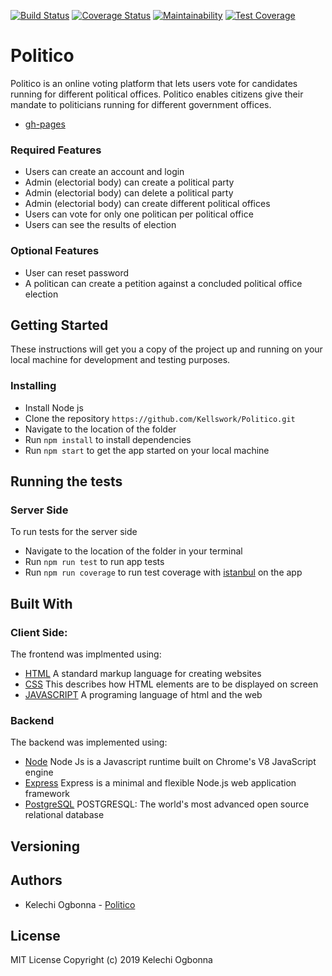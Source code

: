 [![Build Status](https://travis-ci.org/Kellswork/Politico.svg?branch=develop)](https://travis-ci.org/Kellswork/Politico)
[![Coverage Status](https://coveralls.io/repos/github/Kellswork/Politico/badge.svg?branch=develop)](https://coveralls.io/github/Kellswork/Politico?branch=develop)
[![Maintainability](https://api.codeclimate.com/v1/badges/031f2868875844e96699/maintainability)](https://codeclimate.com/github/Kellswork/Politico/maintainability)
[![Test Coverage](https://api.codeclimate.com/v1/badges/031f2868875844e96699/test_coverage)](https://codeclimate.com/github/Kellswork/Politico/test_coverage)
# Politico

Politico is an online voting platform that lets users vote for candidates running for different political offices. Politico enables citizens give their mandate to politicians running for different government offices.
- [gh-pages](https://kellswork.github.io/Politico/)

### Required Features

- Users can create an account and login
- Admin (electorial body) can create a political party
- Admin (electorial body) can delete a political party
- Admin (electorial body) can create different political offices
- Users can vote for only one politican per political office
- Users can see the results of election

### Optional Features
- User can reset password
- A politican can create a petition against a concluded political office election

## Getting Started
These instructions will get you a copy of the project up and running on your local machine for development and testing purposes.

### Installing
- Install Node js
- Clone the repository `https://github.com/Kellswork/Politico.git`
- Navigate to the location of the folder
- Run `npm install` to install dependencies
- Run `npm start` to get the app started on your local machine

## Running the tests 
### Server Side
To run tests for the server side
- Navigate to the location of the folder in your terminal
- Run `npm run test` to run app tests
- Run `npm run coverage` to run test coverage with [istanbul]() on the app

## Built With

### Client Side:

The frontend was implmented using:

- [HTML]() A standard markup language for creating websites
- [CSS]() This describes how HTML elements are to be displayed on screen
- [JAVASCRIPT](https://www.javascript.com/) A programing language of html and the web

### Backend
The backend was implemented using:

- [Node](https://nodejs.org/en/) Node Js is a Javascript runtime built on Chrome's V8 JavaScript engine
- [Express](https://expressjs.com/) Express is a minimal and flexible Node.js web application framework
- [PostgreSQL](https://www.postgresql.org/) POSTGRESQL: The world's most advanced open source relational database

## Versioning

## Authors

- Kelechi Ogbonna - [Politico](https://kellswork.github.io/Politico/)

## License
MIT License
Copyright (c) 2019 Kelechi Ogbonna
